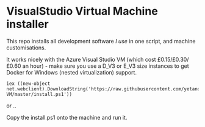 # VisualStudio Virtual Machine installer

This repo installs all development software _I use_ in one script, and machine customisations. 

It works nicely with the Azure Visual Studio VM (which cost £0.15/£0.30/£0.60 an hour) - make sure you use a D_V3 or E_V3 size instances to get Docker for Windows (nested virtualization) support.

    iex ((new-object net.webclient).DownloadString('https://raw.githubusercontent.com/yetanotherchris/VisualStudio-VM/master/install.ps1'))
    
or ..

Copy the install.ps1 onto the machine and run it.
